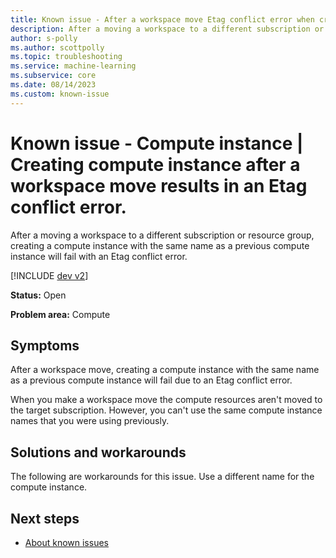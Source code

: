 ```yaml
---
title: Known issue - After a workspace move Etag conflict error when creating a compute instance with the same name.
description: After a moving a workspace to a different subscription or resource group, creating a compute instance with the same name as a previous compute instance will fail with an Etag conflict error.
author: s-polly
ms.author: scottpolly
ms.topic: troubleshooting  
ms.service: machine-learning
ms.subservice: core
ms.date: 08/14/2023
ms.custom: known-issue
---
```


# Known issue  - Compute instance | Creating compute instance after a workspace move results in an Etag conflict error.

After a moving a workspace to a different subscription or resource group, creating a compute instance with the same name as a previous compute instance will fail with an Etag conflict error.


[!INCLUDE [dev v2](../includes/machine-learning-dev-v2.md)]
<!--- Choose the correct include --->

**Status:** Open

**Problem area:** Compute

## Symptoms

After a workspace move, creating a compute instance with the same name as a previous compute instance will fail due to an Etag conflict error.

When you make a workspace move the compute resources aren't moved to the target subscription. However, you can't use the same compute instance names that you were using previously. 


## Solutions and workarounds

The following are workarounds for this issue. Use a different name for the compute instance.

## Next steps

- [About known issues](azureml-known-issues.md)
